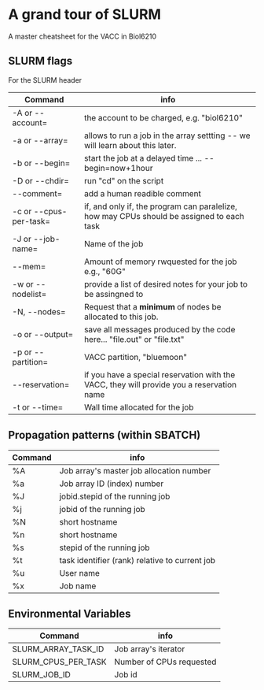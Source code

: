 # A grand tour of SLURM
A master cheatsheet for the VACC in Biol6210

## SLURM flags
For the SLURM header

|Command|info|
|--|--|
|-A or --account=|the account to be charged, e.g. "biol6210"|
|-a or --array=|allows to run a job in the array settting -- we will learn about this later.|
|-b or --begin=| start the job at a delayed time ... --begin=now+1hour|
|-D or --chdir=|run "cd" on the script|
|--comment=|add a human readible comment|
|-c or --cpus-per-task=|if, and only if, the program can paralelize, how may CPUs should be assigned to each task|
|-J or --job-name=|Name of the job|
|--mem=|Amount of memory rwquested for the job e.g., "60G"|
|-w or --nodelist=|provide a list of desired notes for your job to be assingned to|
|-N, --nodes=|Request that a **minimum** of nodes be allocated to this job.|
|-o or --output=|save all messages produced by the code here... "file.out" or "file.txt"|
|-p or --partition=|VACC partition, "bluemoon"|
|--reservation=|if you have a special reservation with the VACC, they will provide you a reservation name|
|-t or --time=|Wall time allocated for the job|


## Propagation patterns (within SBATCH)

|Command|info|
|--|--|
|%A|Job array's master job allocation number|
|%a|Job array ID (index) number|
|%J|jobid.stepid of the running job|
|%j|jobid of the running job|
|%N|short hostname|
|%n|short hostname|
|%s|stepid of the running job|
|%t|task identifier (rank) relative to current job|
|%u|User name|
|%x|Job name|

## Environmental Variables

|Command|info|
|--|--|
|SLURM_ARRAY_TASK_ID|Job array's iterator|
|SLURM_CPUS_PER_TASK|Number of CPUs requested|
|SLURM_JOB_ID|Job id|
